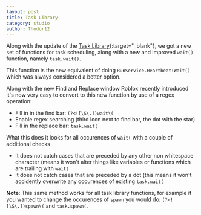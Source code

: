 ```yaml
---
layout: post
title: Task Library
category: studio
author: Thodor12
---
```


Along with the update of the [Task Library](https://devforum.roblox.com/t/task-library-now-available/1387845){:target="_blank"}, we got a new set of functions for task scheduling, along with a new and improved `wait()` function, namely `task.wait()`.

This function is the new equivalent of doing `RunService.Heartbeat:Wait()` which was always considered a better option.

Along with the new Find and Replace window Roblox recently introduced it's now very easy to convert to this new function by use of a regex operation:
- Fill in in the find bar: `(?<![\S\.])wait\(`
- Enable regex searching (third icon next to find bar, the dot with the star)
- Fill in the replace bar: `task.wait(`

What this does it looks for all occurences of `wait(` with a couple of additional checks
- It does not catch cases that are preceded by any other non whitespace character (means it won't alter things like variables or functions which are trailing with `wait(`
- It does not catch cases that are preceded by a dot (this means it won't accidently overwrite any occurences of existing `task.wait(`

**Note**: This same method works for all task library functions, for example if you wanted to change the occurences of `spawn` you would do: `(?<![\S\.])spawn\(` and `task.spawn(`.